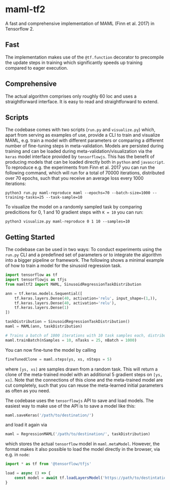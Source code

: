 # maml-tf2
A fast and comprehensive implementation of MAML (Finn et al. 2017) in Tensorflow 2.

## Fast
The implementation makes use of the `@tf.function` decorator to precompile the update steps in training which significantly speeds up training compared to eager execution.

## Comprehensive
The actual algorithm comprises only roughly 60 loc and uses a straightforward interface. It is easy to read and straightforward to extend.

## Scripts
The codebase comes with two scripts (`run.py` and `visualize.py`) which, apart from serving as examples of use, provide a CLI to train and visualize MAML, e.g. train a model with different parameters or comparing a different number of fine-tuning steps in meta-validation. Models are persisted during training and can be loaded during meta-validation/visualization via the `keras` model interface provided by `tensorflowjs`. This has the benefit of producing models that can be loaded directly both in `python` and `javascript`. To reproduce e.g. the experiments from Finn et al. 2017 you can run the following command, which will run for a total of 70000 iterations, distributed over 70 epochs, such that you receive an average loss every 1000 iterations:

```
python3 run.py maml-reproduce maml --epochs=70 --batch-size=1000 --training-tasks=25 --task-sample=10
```

To visualize the model on a randomly sampled task by comparing predicitions for 0, 1 and 10 gradient steps with `K = 10` you can run:

```
python3 visualize.py maml-reproduce 0 1 10 --samples=10
```

## Getting Started
The codebase can be used in two ways: To conduct experiments using the `run.py` CLI and a predefined set of parameters or to integrate the algorithm into a bigger pipeline or framework. The following shows a minimal example of how to train a model for the sinusoid regression task.

```python
import tensorflow as tf
import tensorflowjs as tfjs
from mamltf2 import MAML, SinusoidRegressionTaskDistribution

ann = tf.keras.models.Sequential([
    tf.keras.layers.Dense(40, activation='relu', input_shape=(1,)),
    tf.keras.layers.Dense(40, activation='relu'),
    tf.keras.layers.Dense(1)
])

taskDistribution = SinusoidRegressionTaskDistribution()
maml = MAML(ann, taskDistribution)

# Trains a batch of 1000 iterations with 10 task samples each, distributed over 25 tasks
maml.trainBatch(nSamples = 10, nTasks = 25, nBatch = 1000)
```

You can now fine-tune the model by calling

```python
fineTunedClone = maml.steps(ys, xs, nSteps = 5)
```

where `[ys, xs]` are samples drawn from a random task. This will return a clone of the meta-trained model with an additional
5 gradient steps on `[ys, xs]`. Note that the connections of this clone and the meta-trained model are cut completely, such that you can reuse the meta-learned initial parameters as often as you need.

The codebase uses the `tensorflowjs` API to save and load models. The easiest way to make use of the API is to save a model like this:

```python
maml.saveKeras('/path/to/destination/')
```

and load it again via

```python
maml = RegressionMAML('/path/to/destination/', taskDistribution)
```

which stores the actual `tensorflow` model in `maml.metaModel`. However, the format makes it also possible to load the model directly in the browser, via e.g. in `node`:

```javascript
import * as tf from '@tensorflow/tfjs'

load = async () => {
    const model = await tf.loadLayersModel('https://path/to/destintation/model.json');
}
```
